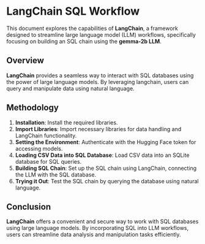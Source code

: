 # LangChain SQL Workflow

This document explores the capabilities of **LangChain**, a framework designed to streamline large language model (LLM) workflows, specifically focusing on building an SQL chain using the **gemma-2b LLM**.

## Overview

**LangChain** provides a seamless way to interact with SQL databases using the power of large language models. By leveraging langchain, users can  query and manipulate data using natural language.

## Methodology

1. **Installation**: Install the required libraries.
2. **Import Libraries**: Import necessary libraries for data handling and LangChain functionality.
3. **Setting the Environment**: Authenticate with the Hugging Face token for accessing models.
4. **Loading CSV Data into SQL Database**: Load CSV data into an SQLite database for SQL queries.
5. **Building SQL Chain**: Set up the SQL chain using LangChain, connecting the LLM with the SQL database.
6. **Trying it Out**: Test the SQL chain by querying the database using natural language.

## Conclusion

**LangChain** offers a convenient and secure way to work with SQL databases using large language models. By incorporating SQL into LLM workflows, users can streamline data analysis and manipulation tasks efficiently.
